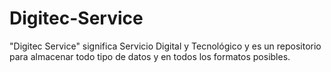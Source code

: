 # Digitec-Service
"Digitec Service" significa Servicio Digital y Tecnológico y es un repositorio para almacenar todo tipo de datos y en todos los formatos posibles.
